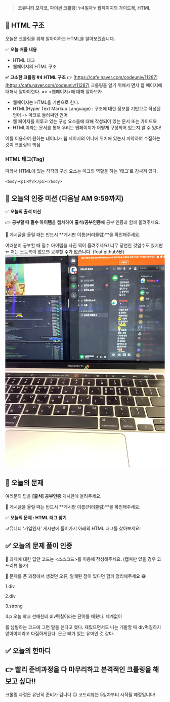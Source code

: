 > **코뮤니티 모각코, 파이썬 크롤링!
✨4일차✨ 웹페이지의 가이드북, HTML**

## 📌 HTML 구조
오늘은 크롤링을 위해 알아야하는 HTML을 알아보겠습니다. 

✅ **오늘 배울 내용**
- HTML 태그
- 웹페이지의 HTML 구조

**✅ 고소한 크롤링 #4 HTML 구조**
👉 [https://cafe.naver.com/codeuniv/11287](https://cafe.naver.com/codeuniv/11287)
크롤링을 알기 위해서 먼저 웹 페이지에 대해서 알아야한다. => <웹페이지>에 대해 알아보자.
- 웹페이지는 HTML을 기반으로 한다.
- HTML(Hyper Text Markup Language) : 구조에 대한 정보를 기반으로 작성된 언어 -> 마크로 둘러싸인 언어
- 웹 페이지를 이루고 있는 구성 요소들에 대해 작성되어 있는 문서 또는 가이드북
- HTML이라는 문서를 통해 우리는 웹페이지가 어떻게 구성되어 있는지 알 수 있다!

이를 이용하여 원하는 데이터가 웹 페이지의 어디에 위치해 있는지 파악하여 수집하는 것이 크롤링의 핵심
### HTML 태그(Tag)
따라서 HTML에 있는 각각의 구성 요소는 마크의 역할을 하는 '태그'로 감싸져 있다.
```
<body><p1>안녕</p1></body>
```

## 🎯 오늘의 인증 미션 (다음날 AM 9:59까지)

✅ **오늘의 출석 미션**

👉 **공부할 때 필수 아이템**을 캡쳐하여 **출석/공부인증**에 공부 인증과 함께 올려주세요.

🚨 게시글을 올릴 때는 반드시 **게시판 이름(커리큘럼)**을 확인해주세요. 

여러분이 공부할 때 필수 아이템을 사진 찍어 올려주세요!
너무 당연한 것일수도 있지만 ㅠ 저는 노트북이 없으면 공부할 수가 없습니다. (feat.github!😎)
![pic1](./img/미션사진0709.jpeg)

## 🎯 오늘의 문제

여러분의 답을 **[출석] 공부인증** 게시판에 올려주세요.

🚨 게시글을 올릴 때는 반드시 **게시판 이름(커리큘럼)**을 확인해주세요. 

✅ **오늘의 문제 : HTML 태그 찾기**

코뮤니티 '가입인사' 게시판에 들어가서 아래의 HTML 태그를 찾아보세요! 

## ✅ 오늘의 문제 풀이 인증 

📣 과제에 대한 답안 코드는 <소스코드>를 이용해 작성해주세요. (캡쳐만 있을 경우 코드리뷰 불가) 

📣 문제를 푼 과정에서 생겼던 오류, 알게된 점이 있다면 함께 정리해주세요 😁


1.div

2.div

3.strong

4.p
오늘 학교 선배한테 div떡칠이라는 단어를 배웠다. 체계없이 <div></div>를 남발하는 코드에 그런 말을 쓴다고 했다. 재밌으면서도 나는 개발할 때 div떡칠하지 않아야지라고 다짐하게된다. 은근 뼈가 있는 유머인 것 같다. 

## ✅ 오늘의 한마디 

👉  빨리 준비과정을 다 마무리하고 본격적인 크롤링을 해보고 싶다!!
---
크롤링 과정은 유난히 준비가 깁니다 😥 
코드리뷰는 5일차부터 시작될 예정입니다!
